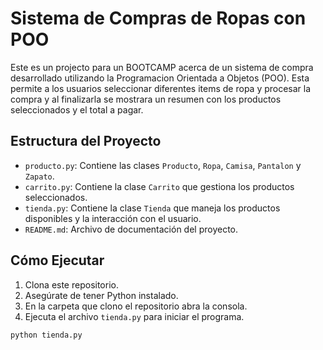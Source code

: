 # Sistema de Compras de Ropas con POO
Este es un projecto para un BOOTCAMP acerca de un sistema de compra desarrollado utilizando la Programacion Orientada a Objetos (POO). Esta permite a los usuarios seleccionar diferentes items de ropa y procesar la compra y al finalizarla se mostrara un resumen con los productos seleccionados y el total a pagar.


## Estructura del Proyecto

- `producto.py`: Contiene las clases `Producto`, `Ropa`, `Camisa`, `Pantalon` y `Zapato`.
- `carrito.py`: Contiene la clase `Carrito` que gestiona los productos seleccionados.
- `tienda.py`: Contiene la clase `Tienda` que maneja los productos disponibles y la interacción con el usuario.
- `README.md`: Archivo de documentación del proyecto.

## Cómo Ejecutar

1. Clona este repositorio.
2. Asegúrate de tener Python instalado.
3. En la carpeta que clono el repositorio abra la consola.
3. Ejecuta el archivo `tienda.py` para iniciar el programa.

```bash
python tienda.py
